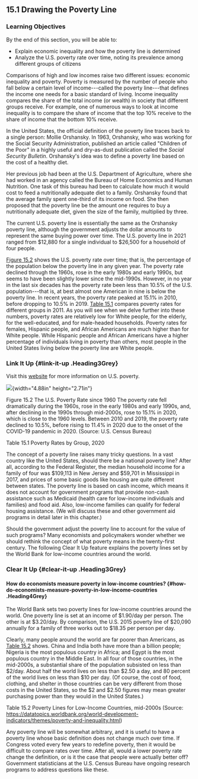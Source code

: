 ## 15.1 Drawing the Poverty Line

### Learning Objectives

By the end of this section, you will be able to:

-   Explain economic inequality and how the poverty line is determined
-   Analyze the U.S. poverty rate over time, noting its prevalence among
    different groups of citizens

Comparisons of high and low incomes raise two different issues: economic
inequality and poverty. Poverty is measured by the number of people who
fall below a certain level of income---called the poverty line---that
defines the income one needs for a basic standard of living. Income
inequality compares the share of the total income (or wealth) in society
that different groups receive. For example, one of numerous ways to look
at income inequality is to compare the share of income that the top 10%
receive to the share of income that the bottom 10% receive.

In the United States, the official definition of the poverty line traces
back to a single person: Mollie Orshansky. In 1963, Orshansky, who was
working for the Social Security Administration, published an article
called "Children of the Poor" in a highly useful and dry-as-dust
publication called the *Social Security Bulletin*. Orshansky's idea was
to define a poverty line based on the cost of a healthy diet.

Her previous job had been at the U.S. Department of Agriculture, where
she had worked in an agency called the Bureau of Home Economics and
Human Nutrition. One task of this bureau had been to calculate how much
it would cost to feed a nutritionally adequate diet to a family.
Orshansky found that the average family spent one-third of its income on
food. She then proposed that the poverty line be the amount one requires
to buy a nutritionally adequate diet, given the size of the family,
multiplied by three.

The current U.S. poverty line is essentially the same as the Orshansky
poverty line, although the government adjusts the dollar amounts to
represent the same buying power over time. The U.S. poverty line in 2021
ranged from \$12,880 for a single individual to \$26,500 for a household
of four people.

[Figure 15.2](#CNX_Econ_C14_001) shows the U.S. poverty rate over time;
that is, the percentage of the population below the poverty line in any
given year. The poverty rate declined through the 1960s, rose in the
early 1980s and early 1990s, but seems to have been slightly lower since
the mid-1990s. However, in no year in the last six decades has the
poverty rate been less than 10.5% of the U.S. population---that is, at
best almost one American in nine is below the poverty line. In recent
years, the poverty rate peaked at 15.1% in 2010, before dropping to
10.5% in 2019. [Table 15.1](#ch14mod01_tab01) compares poverty rates for
different groups in 2011. As you will see when we delve further into
these numbers, poverty rates are relatively low for White people, for
the elderly, for the well-educated, and for male-headed households.
Poverty rates for females, Hispanic people, and African Americans are
much higher than for White people. While Hispanic people and African
Americans have a higher percentage of individuals living in poverty than
others, most people in the United States living below the poverty line
are White people.

### Link It Up {#link-it-up .Heading3Grey}

Visit this [website](http://openstax.org/l/povertyprogram) for more
information on U.S. poverty.

![](media/rId30.jpeg){width="4.88in" height="2.71in"}

Figure 15.2 The U.S. Poverty Rate since 1960 The poverty rate fell
dramatically during the 1960s, rose in the early 1980s and early 1990s,
and, after declining in the 1990s through mid-2000s, rose to 15.1% in
2020, which is close to the 1960 levels. Between 2010 and 2019, the
poverty rate declined to 10.5%, before rising to 11.4% in 2020 due to
the onset of the COVID-19 pandemic in 2020. (Source: U.S. Census Bureau)

Table 15.1 Poverty Rates by Group, 2020

The concept of a poverty line raises many tricky questions. In a vast
country like the United States, should there be a national poverty line?
After all, according to the Federal Register, the median household
income for a family of four was \$109,113 in New Jersey and \$59,701 in
Mississippi in 2017, and prices of some basic goods like housing are
quite different between states. The poverty line is based on cash
income, which means it does not account for government programs that
provide non-cash assistance such as Medicaid (health care for low-income
individuals and families) and food aid. Also, low-income families can
qualify for federal housing assistance. (We will discuss these and other
government aid programs in detail later in this chapter.)

Should the government adjust the poverty line to account for the value
of such programs? Many economists and policymakers wonder whether we
should rethink the concept of what poverty means in the twenty-first
century. The following Clear It Up feature explains the poverty lines
set by the World Bank for low-income countries around the world.

### Clear It Up {#clear-it-up .Heading3Grey}

#### How do economists measure poverty in low-income countries? {#how-do-economists-measure-poverty-in-low-income-countries .Heading4Grey}

The World Bank sets two poverty lines for low-income countries around
the world. One poverty line is set at an income of \$1.90/day per
person. The other is at \$3.20/day. By comparison, the U.S. 2015 poverty
line of \$20,090 annually for a family of three works out to \$18.35 per
person per day.

Clearly, many people around the world are far poorer than Americans, as
[Table 15.2](#ch14mod01_tab02) shows. China and India both have more
than a billion people; Nigeria is the most populous country in Africa;
and Egypt is the most populous country in the Middle East. In all four
of those countries, in the mid-2000s, a substantial share of the
population subsisted on less than \$2/day. About half the world lives on
less than \$2.50 a day, and 80 percent of the world lives on less than
\$10 per day. (Of course, the cost of food, clothing, and shelter in
those countries can be very different from those costs in the United
States, so the \$2 and \$2.50 figures may mean greater purchasing power
than they would in the United States.)

Table 15.2 Poverty Lines for Low-Income Countries, mid-2000s (Source:
https://datatopics.worldbank.org/world-development-indicators/themes/poverty-and-inequality.html)

Any poverty line will be somewhat arbitrary, and it is useful to have a
poverty line whose basic definition does not change much over time. If
Congress voted every few years to redefine poverty, then it would be
difficult to compare rates over time. After all, would a lower poverty
rate change the definition, or is it the case that people were actually
better off? Government statisticians at the U.S. Census Bureau have
ongoing research programs to address questions like these.
